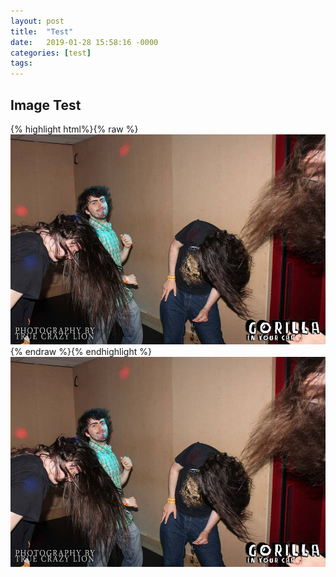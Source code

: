 ```yaml
---
layout: post
title:  "Test"
date:   2019-01-28 15:58:16 -0000
categories: [test]
tags:
---
```




## Image Test
{% highlight html%}{% raw %}
![Test](/assets/GetOnMyLevel.jpg)
{% endraw %}{% endhighlight %}
![Test](/assets/GetOnMyLevel.jpg)

